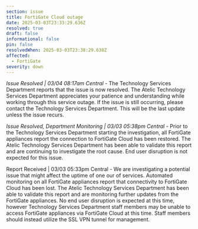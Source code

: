 ```yaml
---
section: issue
title: FortiGate Cloud outage
date: 2025-03-03T23:33:29.636Z
resolved: true
draft: false
informational: false
pin: false
resolvedWhen: 2025-03-03T23:38:29.638Z
affected:
  - FortiGate
severity: down
---
```

*Issue Resolved | 03/04 08:17am Central* - The Technology Services Department reports that the issue is now resolved. The Atelic Technology Services Department appreciates your patience and understanding while working through this service outage. If the issue is still occurring, please contact the Technology Services Department. This will be the last update unless the issue recurs.

*Issue Resolved, Department Monitoring | 03/03 05:38pm Central* - Prior to the Technology Services Department starting the investigation, all FortiGate appliances report the connection to FortiGate Cloud has been restored. The Atelic Technology Services Department has been able to validate this report and are continuing to investigate the root cause. End user disruption is not expected for this issue.

Report Received | 03/03 05:33pm Central - We are investigating a potential issue that might affect the uptime of one our of services. Automated monitoring on all FortiGate appliances report that connectivity to FortiGate Cloud has been lost. The Atelic Technology Services Department has been able to validate this report and are monitoring further updates from the FortiGate appliances. No end user disruption is expected at this time, however Technology Services Department staff members may be unable to access FortiGate appliances via FortiGate Cloud at this time. Staff members should instead utilize the SSL VPN tunnel for management.